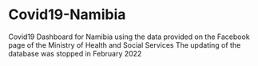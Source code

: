 # Covid19-Namibia
Covid19 Dashboard for Namibia using the data provided on the Facebook page of the Ministry of Health and Social Services
The updating of the database was stopped in February 2022